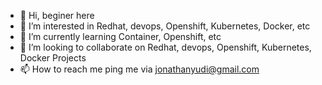 - 👋 Hi, beginer here 
- 👀 I’m interested in Redhat, devops, Openshift, Kubernetes, Docker, etc
- 🌱 I’m currently learning Container, Openshift, etc
- 💞️ I’m looking to collaborate on Redhat, devops, Openshift, Kubernetes, Docker Projects 
- 📫 How to reach me  ping me via jonathanyudi@gmail.com

<!---
odhub/odhub is a ✨ special ✨ repository because its `README.md` (this file) appears on your GitHub profile.
You can click the Preview link to take a look at your changes.
--->
